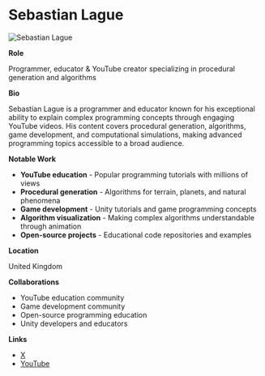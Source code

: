 # Sebastian Lague

![Sebastian Lague](https://pbs.twimg.com/profile_banners/2321975708/1558347777/1500x500)

**Role**

Programmer, educator & YouTube creator specializing in procedural generation and algorithms

**Bio**

Sebastian Lague is a programmer and educator known for his exceptional ability to explain complex programming concepts through engaging YouTube videos. His content covers procedural generation, algorithms, game development, and computational simulations, making advanced programming topics accessible to a broad audience.

**Notable Work**

- **YouTube education** - Popular programming tutorials with millions of views
- **Procedural generation** - Algorithms for terrain, planets, and natural phenomena
- **Game development** - Unity tutorials and game programming concepts
- **Algorithm visualization** - Making complex algorithms understandable through animation
- **Open-source projects** - Educational code repositories and examples

**Location**

United Kingdom

**Collaborations**

- YouTube education community
- Game development community
- Open-source programming education
- Unity developers and educators

**Links**

- [X](https://x.com/SebastianLague)
- [YouTube](https://www.youtube.com/c/SebastianLague)
